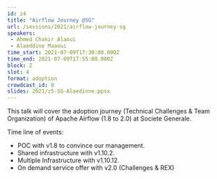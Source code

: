 ```yaml
---
id: z4
title: "Airflow Journey @SG"
url: /sessions/2021/airflow-journey-sg
speakers:
 - Ahmed Chakir Alaoui
 - Alaeddine Maaoui
time_start: 2021-07-09T17:30:00.000Z
time_end: 2021-07-09T17:55:00.000Z
block: Z
slot: 4
format: adoption
crowdcast_id: 8
slides: 2021/z5-SG-Alaedinne.ppsx
---
```


This talk will cover the adoption journey (Technical Challenges & Team Organization) of Apache Airflow (1.8 to 2.0) at Societe Generale.

 Time line of events:
 * POC with v1.8 to convince our management.
 * Shared infrastructure with v1.10.2.
 * Multiple Infrastructure with v1.10.12.
 * On demand service offer with v2.0 (Challenges & REX)
